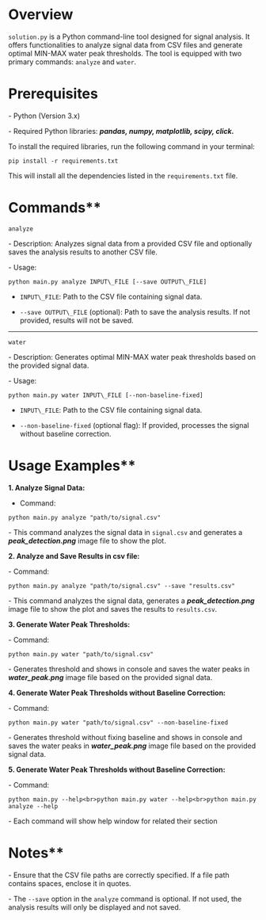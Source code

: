 # Overview

`solution.py` is a Python command-line tool designed for signal analysis. It offers functionalities to analyze signal data from CSV files and generate optimal MIN-MAX water peak thresholds. The tool is equipped with two primary commands: `analyze` and `water`.



# Prerequisites

\- Python (Version 3.x)

\- Required Python libraries: ***pandas, numpy, matplotlib, scipy, click.*** 

To install the required libraries, run the following command in your terminal:

```
pip install -r requirements.txt
```

This will install all the dependencies listed in the `requirements.txt` file.



# Commands**

`analyze`

\- Description: Analyzes signal data from a provided CSV file and optionally saves the analysis results to another CSV file.

\- Usage:

```
python main.py analyze INPUT\_FILE [--save OUTPUT\_FILE]
```

- `INPUT\_FILE`: Path to the CSV file containing signal data.

- `--save OUTPUT\_FILE` (optional): Path to save the analysis results. If not provided, results will not be saved.
---------------------------
`water`

\- Description: Generates optimal MIN-MAX water peak thresholds based on the provided signal data.

\- Usage:

```
python main.py water INPUT\_FILE [--non-baseline-fixed]
```

- `INPUT\_FILE`: Path to the CSV file containing signal data.

- `--non-baseline-fixed` (optional flag): If provided, processes the signal without baseline correction.



# Usage Examples**

**1.  Analyze Signal Data:**

- Command:

```
python main.py analyze "path/to/signal.csv"
```

\- This command analyzes the signal data in `signal.csv` and generates a ***peak\_detection.png*** image file to show the plot.

**2. Analyze and Save Results in csv file:**

\- Command:

```
python main.py analyze "path/to/signal.csv" --save "results.csv"
```

\- This command analyzes the signal data, generates a ***peak\_detection.png*** image file to show the plot and saves the results to `results.csv`.

**3. Generate Water Peak Thresholds:**

\- Command:

```
python main.py water "path/to/signal.csv"
```

\- Generates threshold and shows in console and saves the water peaks in ***water\_peak.png*** image file based on the provided signal data.

**4. Generate Water Peak Thresholds without Baseline Correction:**

\- Command:

```
python main.py water "path/to/signal.csv" --non-baseline-fixed
```

\- Generates threshold without fixing baseline and shows in console and saves the water peaks in ***water\_peak.png*** image file based on the provided signal data.

**5. Generate Water Peak Thresholds without Baseline Correction:**

\- Command:

```
python main.py --help<br>python main.py water --help<br>python main.py analyze --help
```

\- Each command will show help window for related their section

# Notes**

\- Ensure that the CSV file paths are correctly specified. If a file path contains spaces, enclose it in quotes.

\- The `--save` option in the `analyze` command is optional. If not used, the analysis results will only be displayed and not saved.
